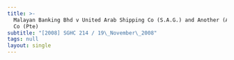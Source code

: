 ```yaml
---
title: >-
  Malayan Banking Bhd v United Arab Shipping Co (S.A.G.) and Another (Agrizala
  Co (Pte)
subtitle: "[2008] SGHC 214 / 19\_November\_2008"
tags: null
layout: single
---
```


